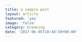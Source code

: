 ```yaml
---
title: a sample post
layout: article
featured: 'yes'
image: 'false'
category: breaking
date: '2017-06-05T18:48:50+00:00'
---
```

